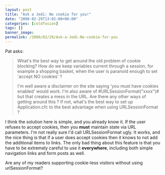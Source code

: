```yaml
---
layout: post
title: "Ask a Jedi: No cookie for you!"
date: "2008-02-29T13:02:00+06:00"
categories: [coldfusion]
tags: []
banner_image: 
permalink: /2008/02/29/Ask-a-Jedi-No-cookie-for-you
---
```


Pat asks:

<blockquote>
What's the best way to get around the old problem of cookie blocking? How do we keep variables current through a session, for example a shopping basket, when the user is paranoid enough to set 'accept NO cookies' ?

I'm well aware a disclaimer on the site saying 'you must have cookies enabled' would work. I'm also aware of #URLSessionFormat("xxxx")# but that creates a mess in the URL.
Are there any other ways of getting around this ? If not, what's the best way to set up Application.cfc to the best advantage when using URLSessionFormat ?
</blockquote>

I think the solution here is simple, and you already know it. If the user refuses to accept cookies, then you <b>must</b> maintain state via URL parameters. I'm not really sure I'd call URLSessionFormat ugly. It works, and the nice thing is that if a user does accept cookies then it knows to not add the additional items to links. The only bad thing about this feature is that you have to be extremely careful to use it <b>everywhere</b>, including both simple navigation links and form posts as well.

Are any of my readers supporting cookie-less visitors without using urlSessionFormat?